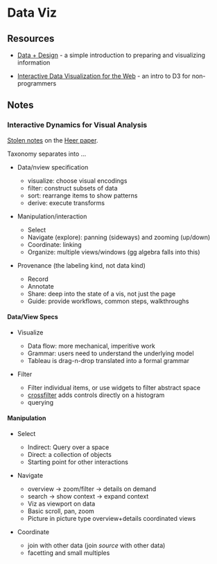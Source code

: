 # Data Viz 


## Resources

* [Data + Design](https://infoactive.co/data-design/titlepage01.html) - a
  simple introduction to preparing and visualizing information

* [Interactive Data Visualization for the Web](http://chimera.labs.oreilly.com/books/1230000000345/index.html) - an intro to D3 for non-programmers


## Notes


### Interactive Dynamics for Visual Analysis

[Stolen notes](https://raw.github.com/sirrice/csail/master/papers.md) on the [Heer paper](http://queue.acm.org/detail.cfm?id=2146416).

Taxonomy separates into ...

* Data/nview specification
  * visualize: choose visual encodings
  * filter: construct subsets of data
  * sort: rearrange items to show patterns
  * derive: execute transforms

* Manipulation/interaction
  * Select
  * Navigate (explore): panning (sideways) and zooming (up/down)
  * Coordinate: linking
  * Organize: multiple views/windows (gg algebra falls into this)

* Provenance (the labeling kind, not data kind)
  * Record
  * Annotate
  * Share: deep into the state of a vis, not just the page
  * Guide: provide workflows, common steps, walkthroughs


#### Data/View Specs

* Visualize
  * Data flow: more mechanical, imperitive work
  * Grammar: users need to understand the underlying model
  * Tableau is drag-n-drop translated into a formal grammar

* Filter
  * Filter individual items, or use widgets to filter abstract space
  * [crossfilter](http://square.github.io/crossfilter/) adds controls
    directly on a histogram
  * querying


#### Manipulation

* Select
  * Indirect: Query over a space
  * Direct: a collection of objects
  * Starting point for other interactions

* Navigate
  * overview -> zoom/filter -> details on demand
  * search -> show context -> expand context
  * Viz as viewport on data
  * Basic scroll, pan, zoom
  * Picture in picture type overview+details coordinated views

* Coordinate
  * join with other data (join _source_ with other data)
  * facetting and small multiples
